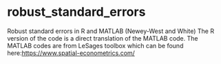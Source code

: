 # robust_standard_errors
Robust standard errors in R and MATLAB (Newey-West and White)
The R version of the code is a direct translation of the MATLAB code. 
The MATLAB codes are from LeSages toolbox which can be found here:https://www.spatial-econometrics.com/


